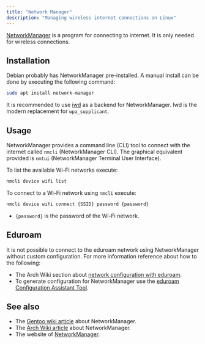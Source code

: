 ```yaml
---
title: "Network Manager"
description: "Managing wireless internet connections on Linux"
---
```


[NetworkManager](https://networkmanager.dev) is a program for connecting
to internet. It is only needed for wireless connections.

## Installation
Debian probably has NetworkManager pre-installed. A manual install can
be done by executing the following command:

```sh
sudo apt install network-manager
```

It is recommended to use [iwd](https://wiki.gentoo.org/wiki/Iwd) as a
backend for NetworkManager. Iwd is the modern replacement for
`wpa_supplicant`.

## Usage

NetworkManager provides a command line (CLI) tool to connect with the
internet called `nmcli` (NetworkManager CLI). The graphical equivalent
provided is `nmtui` (NetworkManager Terminal User Interface).

To list the available Wi-Fi networks execute:

```sh
nmcli device wifi list
```

To connect to a Wi-Fi network using `nmcli` execute:

```sh
nmcli device wifi connect {SSID} password {password}
```

* `{password}` is the password of the Wi-Fi network.

## Eduroam
It is not possible to connect to the eduroam network using
NetworkManager without custom configuration. For more information
reference about how to the following:

* The Arch Wiki section about [network configuration with eduroam](https://wiki.archlinux.org/title/Network_configuration/Wireless#eduroam).
* To generate configuration for NetworkManager use the [eduroam Configuration Assistant Tool](https://cat.eduroam.org/).

## See also
* The [Gentoo wiki article](https://wiki.gentoo.org/wiki/NetworkManager) about NetworkManager.
* The [Arch Wiki article](https://wiki.archlinux.org/title/NetworkManager) about NetworkManager.
* The website of [NetworkManager](https://networkmanager.dev/docs/).

